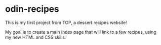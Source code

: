 # odin-recipes
This is my first project from TOP, a dessert recipes website!

My goal is to create a main index page that will link to a few recipes, 
using my new HTML and CSS skills.